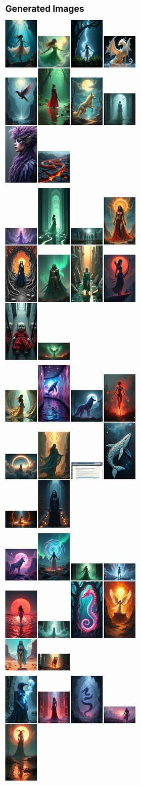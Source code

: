 # Generated Images



<img src="2025_07_17_01.png" width="100"/> <img src="2025_07_17_02.png" width="100"/> <img src="2025_07_17_03.png" width="100"/> <img src="2025_07_17_04.png" width="100"/> <img src="2025_07_17_05.png" width="100"/> <img src="2025_07_17_06.png" width="100"/> <img src="2025_07_17_07.png" width="100"/> <img src="2025_07_17_08.png" width="100"/> <img src="2025_07_17_09.png" width="100"/> <img src="2025_07_17_10.png" width="100"/>

<img src="2025_07_17_11.png" width="100"/> <img src="2025_07_17_12.png" width="100"/> <img src="2025_07_17_13.png" width="100"/> <img src="2025_07_17_14.png" width="100"/> <img src="2025_07_17_15.png" width="100"/> <img src="2025_07_17_16.png" width="100"/> <img src="2025_07_17_17.png" width="100"/> <img src="2025_07_17_18.png" width="100"/> <img src="2025_07_17_19.png" width="100"/> <img src="2025_07_17_20.png" width="100"/>

<img src="2025_07_17_21.png" width="100"/> <img src="2025_07_17_22.png" width="100"/> <img src="2025_07_17_23.png" width="100"/> <img src="2025_07_17_24.png" width="100"/> <img src="2025_07_17_25.png" width="100"/> <img src="2025_07_17_26.png" width="100"/> <img src="2025_07_17_27.png" width="100"/> <img src="2025_07_17_28.png" width="100"/> <img src="2025_07_17_29.png" width="100"/> <img src="2025_07_17_30.png" width="100"/>

<img src="2025_07_17_31.png" width="100"/> <img src="2025_07_17_32.png" width="100"/> <img src="2025_07_17_33.png" width="100"/> <img src="2025_07_17_34.png" width="100"/> <img src="2025_07_17_35.png" width="100"/> <img src="2025_07_17_36.png" width="100"/> <img src="2025_07_17_37.png" width="100"/> <img src="2025_07_17_38.png" width="100"/> <img src="2025_07_17_39.png" width="100"/> <img src="2025_07_17_40.png" width="100"/>

<img src="2025_07_17_41.png" width="100"/> <img src="2025_07_17_42.png" width="100"/> <img src="2025_07_17_43.png" width="100"/> <img src="2025_07_17_44.png" width="100"/> <img src="2025_07_17_45.png" width="100"/>